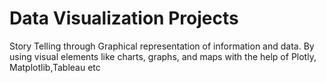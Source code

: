 # Data Visualization Projects
Story Telling through Graphical representation of information and data. By using visual elements like charts, graphs, and maps with the help of Plotly, Matplotlib,Tableau etc 
